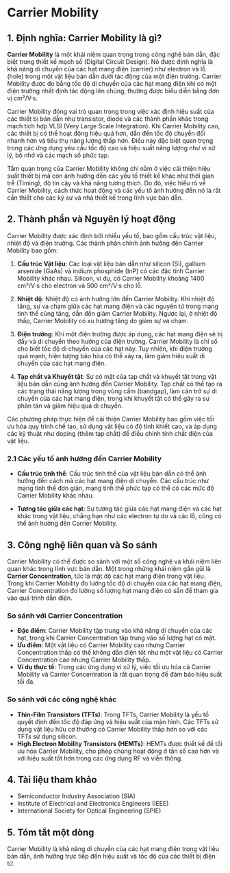 # Carrier Mobility

## 1. Định nghĩa: Carrier Mobility là gì?
**Carrier Mobility** là một khái niệm quan trọng trong công nghệ bán dẫn, đặc biệt trong thiết kế mạch số (Digital Circuit Design). Nó được định nghĩa là khả năng di chuyển của các hạt mang điện (carrier) như electron và lỗ (hole) trong một vật liệu bán dẫn dưới tác động của một điện trường. Carrier Mobility được đo bằng tốc độ di chuyển của các hạt mang điện khi có một điện trường nhất định tác động lên chúng, thường được biểu diễn bằng đơn vị cm²/V·s.

Carrier Mobility đóng vai trò quan trọng trong việc xác định hiệu suất của các thiết bị bán dẫn như transistor, diode và các thành phần khác trong mạch tích hợp VLSI (Very Large Scale Integration). Khi Carrier Mobility cao, các thiết bị có thể hoạt động hiệu quả hơn, dẫn đến tốc độ chuyển đổi nhanh hơn và tiêu thụ năng lượng thấp hơn. Điều này đặc biệt quan trọng trong các ứng dụng yêu cầu tốc độ cao và hiệu suất năng lượng như vi xử lý, bộ nhớ và các mạch số phức tạp.

Tầm quan trọng của Carrier Mobility không chỉ nằm ở việc cải thiện hiệu suất thiết bị mà còn ảnh hưởng đến các yếu tố thiết kế khác như thời gian trễ (Timing), độ tin cậy và khả năng tương thích. Do đó, việc hiểu rõ về Carrier Mobility, cách thức hoạt động và các yếu tố ảnh hưởng đến nó là rất cần thiết cho các kỹ sư và nhà thiết kế trong lĩnh vực bán dẫn.

## 2. Thành phần và Nguyên lý hoạt động
Carrier Mobility được xác định bởi nhiều yếu tố, bao gồm cấu trúc vật liệu, nhiệt độ và điện trường. Các thành phần chính ảnh hưởng đến Carrier Mobility bao gồm:

1. **Cấu trúc Vật liệu**: Các loại vật liệu bán dẫn như silicon (Si), gallium arsenide (GaAs) và indium phosphide (InP) có các đặc tính Carrier Mobility khác nhau. Silicon, ví dụ, có Carrier Mobility khoảng 1400 cm²/V·s cho electron và 500 cm²/V·s cho lỗ.

2. **Nhiệt độ**: Nhiệt độ có ảnh hưởng lớn đến Carrier Mobility. Khi nhiệt độ tăng, sự va chạm giữa các hạt mang điện và các nguyên tử trong mạng tinh thể cũng tăng, dẫn đến giảm Carrier Mobility. Ngược lại, ở nhiệt độ thấp, Carrier Mobility có xu hướng tăng do giảm sự va chạm.

3. **Điện trường**: Khi một điện trường được áp dụng, các hạt mang điện sẽ bị đẩy và di chuyển theo hướng của điện trường. Carrier Mobility là chỉ số cho biết tốc độ di chuyển của các hạt này. Tuy nhiên, khi điện trường quá mạnh, hiện tượng bão hòa có thể xảy ra, làm giảm hiệu suất di chuyển của các hạt mang điện.

4. **Tạp chất và Khuyết tật**: Sự có mặt của tạp chất và khuyết tật trong vật liệu bán dẫn cũng ảnh hưởng đến Carrier Mobility. Tạp chất có thể tạo ra các trạng thái năng lượng trong vùng cấm (bandgap), làm cản trở sự di chuyển của các hạt mang điện, trong khi khuyết tật có thể gây ra sự phân tán và giảm hiệu quả di chuyển.

Các phương pháp thực hiện để cải thiện Carrier Mobility bao gồm việc tối ưu hóa quy trình chế tạo, sử dụng vật liệu có độ tinh khiết cao, và áp dụng các kỹ thuật như doping (thêm tạp chất) để điều chỉnh tính chất điện của vật liệu.

### 2.1 Các yếu tố ảnh hưởng đến Carrier Mobility
- **Cấu trúc tinh thể**: Cấu trúc tinh thể của vật liệu bán dẫn có thể ảnh hưởng đến cách mà các hạt mang điện di chuyển. Các cấu trúc như mạng tinh thể đơn giản, mạng tinh thể phức tạp có thể có các mức độ Carrier Mobility khác nhau.

- **Tương tác giữa các hạt**: Sự tương tác giữa các hạt mang điện và các hạt khác trong vật liệu, chẳng hạn như các electron tự do và các lỗ, cũng có thể ảnh hưởng đến Carrier Mobility.

## 3. Công nghệ liên quan và So sánh
Carrier Mobility có thể được so sánh với một số công nghệ và khái niệm liên quan khác trong lĩnh vực bán dẫn. Một trong những khái niệm gần gũi là **Carrier Concentration**, tức là mật độ các hạt mang điện trong vật liệu. Trong khi Carrier Mobility đo lường tốc độ di chuyển của các hạt mang điện, Carrier Concentration đo lường số lượng hạt mang điện có sẵn để tham gia vào quá trình dẫn điện.

### So sánh với Carrier Concentration
- **Đặc điểm**: Carrier Mobility tập trung vào khả năng di chuyển của các hạt, trong khi Carrier Concentration tập trung vào số lượng hạt có mặt.
- **Ưu điểm**: Một vật liệu có Carrier Mobility cao nhưng Carrier Concentration thấp có thể không dẫn điện tốt như một vật liệu có Carrier Concentration cao nhưng Carrier Mobility thấp.
- **Ví dụ thực tế**: Trong các ứng dụng vi xử lý, việc tối ưu hóa cả Carrier Mobility và Carrier Concentration là rất quan trọng để đảm bảo hiệu suất tối đa.

### So sánh với các công nghệ khác
- **Thin-Film Transistors (TFTs)**: Trong TFTs, Carrier Mobility là yếu tố quyết định đến tốc độ đáp ứng và hiệu suất của màn hình. Các TFTs sử dụng vật liệu hữu cơ thường có Carrier Mobility thấp hơn so với các TFTs sử dụng silicon.
- **High Electron Mobility Transistors (HEMTs)**: HEMTs được thiết kế để tối ưu hóa Carrier Mobility, cho phép chúng hoạt động ở tần số cao hơn và với hiệu suất tốt hơn trong các ứng dụng RF và viễn thông.

## 4. Tài liệu tham khảo
- Semiconductor Industry Association (SIA)
- Institute of Electrical and Electronics Engineers (IEEE)
- International Society for Optical Engineering (SPIE)

## 5. Tóm tắt một dòng
Carrier Mobility là khả năng di chuyển của các hạt mang điện trong vật liệu bán dẫn, ảnh hưởng trực tiếp đến hiệu suất và tốc độ của các thiết bị điện tử.